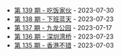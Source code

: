 * [第 139 期 - 吃饭家伙](https://weekly.tw93.fun/posts/139-吃饭家伙) - 2023-07-30
* [第 138 期 - 下班蓝天](https://weekly.tw93.fun/posts/138-下班蓝天) - 2023-07-23
* [第 137 期 - 九龙公园](https://weekly.tw93.fun/posts/137-九龙公园) - 2023-07-17
* [第 136 期 - 深圳湾桥](https://weekly.tw93.fun/posts/136-深圳湾桥) - 2023-07-23
* [第 135 期 - 香港不错](https://weekly.tw93.fun/posts/135-香港不错) - 2023-07-03
